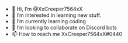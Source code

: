 - 👋 Hi, I’m @XxCreeper7564xX
- 👀 I’m interested in learning new stuff.
- 🌱 I’m currently learning coding
- 💞️ I’m looking to collaborate on Discord bots
- 📫 How to reach me XxCreeper7564xX#0440

<!---
XxCreeper7564xX/XxCreeper7564xX is a ✨ special ✨ repository because its `README.md` (this file) appears on your GitHub profile.
You can click the Preview link to take a look at your changes.
--->
